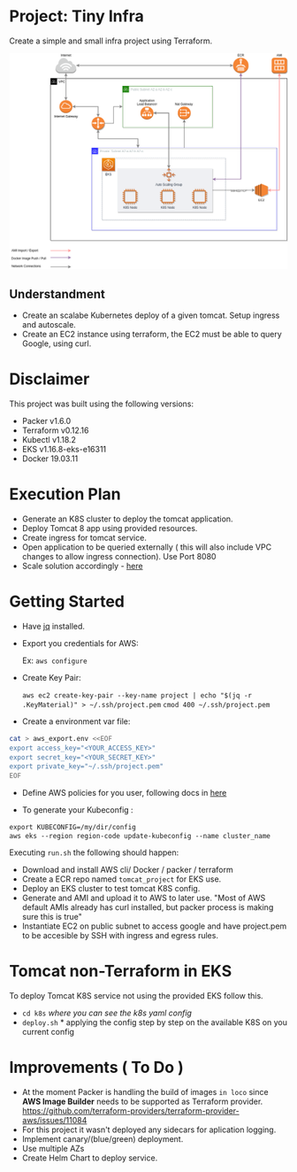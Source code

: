 # Project: Tiny Infra

Create a simple and small infra project using Terraform.

![Diagram](project.png)

## Understandment

- Create an scalabe Kubernetes deploy of a given tomcat. Setup ingress and autoscale.
- Create an EC2 instance using terraform, the EC2 must be able to query Google, using curl.


# Disclaimer

This project was built using the following versions:
- Packer v1.6.0
- Terraform v0.12.16
- Kubectl v1.18.2
- EKS v1.16.8-eks-e16311
- Docker 19.03.11

# Execution Plan

- Generate an K8S cluster to deploy the tomcat application.
- Deploy Tomcat 8 app using provided resources.
- Create ingress for tomcat service.
- Open application to be queried externally ( this will also include VPC changes to allow ingress connection). Use Port 8080
- Scale solution accordingly - [here](https://kubernetes.io/docs/tasks/run-application/horizontal-pod-autoscale-walkthrough/)

# Getting Started

- Have [jq](https://stedolan.github.io/jq/) installed.

- Export you credentials for AWS:

	Ex:
	`aws configure`

- Create Key Pair:

	`aws ec2 create-key-pair --key-name project | echo "$(jq -r .KeyMaterial)" > ~/.ssh/project.pem`
	`cmod 400 ~/.ssh/project.pem`

- Create a environment var file:

``` bash
cat > aws_export.env <<EOF
export access_key="<YOUR_ACCESS_KEY>"
export secret_key="<YOUR_SECRET_KEY>"
export private_key="~/.ssh/project.pem"
EOF
```
- Define AWS policies for you user, following docs in [here](aws/policy/README.md)

- To generate your Kubeconfig :

```
export KUBECONFIG=/my/dir/config
aws eks --region region-code update-kubeconfig --name cluster_name
```

Executing `run.sh` the following should happen:
- Download and install AWS cli/ Docker / packer / terraform
- Create a ECR repo named `tomcat_project` for EKS use.
- Deploy an EKS cluster to test tomcat K8S config.
- Generate and AMI and upload it to AWS to later use.
	"Most of AWS default AMIs already has curl installed, but packer process is making sure this is true"
- Instantiate EC2 on public subnet to access google and have project.pem to be accesible by SSH with ingress and egress rules.


# Tomcat non-Terraform in EKS

To deploy Tomcat K8S service not using the provided EKS follow this.
- `cd k8s` *where you can see the k8s yaml config*
- `deploy.sh` * applying the config step by step on the available K8S on you current config

# Improvements ( To Do )

- At the moment Packer is handling the build of images `in loco` since **AWS Image Builder** needs to be supported as Terraform provider.
  https://github.com/terraform-providers/terraform-provider-aws/issues/11084
- For this project it wasn't deployed any sidecars for aplication logging.
- Implement canary/(blue/green) deployment.
- Use multiple AZs
- Create Helm Chart to deploy service.
